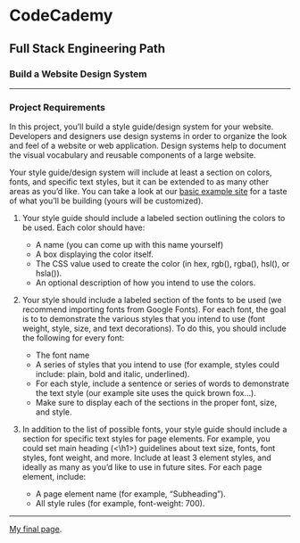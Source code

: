 # CodeCademy
## Full Stack Engineering Path
### Build a Website Design System

---

### Project Requirements

In this project, you’ll build a style guide/design system for your website. Developers and designers use design systems in order to organize the look and feel of a website or web application. Design systems help to document the visual vocabulary and reusable components of a large website.

Your style guide/design system will include at least a section on colors, fonts, and specific text styles, but it can be extended to as many other areas as you’d like. You can take a look at our [basic example site](https://content.codecademy.com/PRO/independent-practice-projects/website-design-system/example/index.html?_gl=1*1la0i01*_ga*ODI1ODc3NjI3MC4xNjc0NDUyMjk1*_ga_3LRZM6TM9L*MTY3NjczNTM2OS4xNC4wLjE2NzY3MzUzNjkuMC4wLjA.) for a taste of what you’ll be building (yours will be customized).

1. Your style guide should include a labeled section outlining the colors to be used. Each color should have:
    - A name (you can come up with this name yourself)
    - A box displaying the color itself.
    - The CSS value used to create the color (in hex, rgb(), rgba(), hsl(), or hsla()).
    - An optional description of how you intend to use the colors.

2. Your style should include a labeled section of the fonts to be used (we recommend importing fonts from Google Fonts). For each font, the goal is to to demonstrate the various styles that you intend to use (font weight, style, size, and text decorations). To do this, you should include the following for every font:
    - The font name
    - A series of styles that you intend to use (for example, styles could include: plain, bold and italic, underlined).
    - For each style, include a sentence or series of words to demonstrate the text style (our example site uses the quick brown fox…).
    - Make sure to display each of the sections in the proper font, size, and style.

3. In addition to the list of possible fonts, your style guide should include a section for specific text styles for page elements. For example, you could set main heading (<\h1>) guidelines about text size, fonts, font styles, font weight, and more. Include at least 3 element styles, and ideally as many as you’d like to use in future sites. For each page element, include:
    - A page element name (for example, “Subheading”).
    - All style rules (for example, font-weight: 700).

---

[My final page](https://stefankarlsson1230.github.io/CodeCademy-Full-Stack-Engineering-Build-a-Website-Design-system/).
